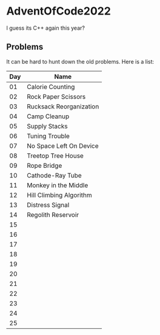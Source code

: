 # AdventOfCode2022

I guess its C++ again this year? 

## Problems

It can be hard to hunt down the old problems. Here is a list:

| Day | Name                    | 
| --- | ----------------------- |
| 01  | Calorie Counting        |
| 02  | Rock Paper Scissors     |
| 03  | Rucksack Reorganization |
| 04  | Camp Cleanup            |
| 05  | Supply Stacks           |
| 06  | Tuning Trouble          |
| 07  | No Space Left On Device |
| 08  | Treetop Tree House      | 
| 09  | Rope Bridge             |
| 10  | Cathode-Ray Tube        |
| 11  | Monkey in the Middle    |
| 12  | Hill Climbing Algorithm |
| 13  | Distress Signal         |
| 14  | Regolith Reservoir      |
| 15  |                         |
| 16  |                         |
| 17  |                         |
| 18  |                         |
| 19  |                         |
| 20  |                         |
| 21  |                         |
| 22  |                         |
| 23  |                         |
| 24  |                         |
| 25  |                         |